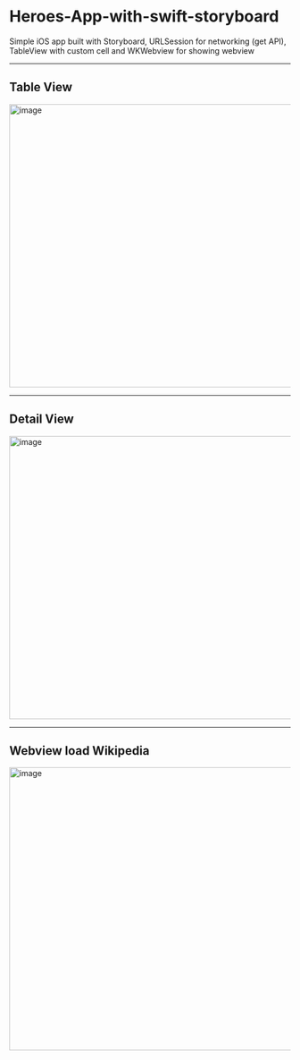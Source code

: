 # Heroes-App-with-swift-storyboard
Simple iOS app built with Storyboard, URLSession for networking (get API), TableView with custom cell and WKWebview for showing webview

-----

## Table View


<img width="506" alt="image" src="https://user-images.githubusercontent.com/50055726/234297352-bd6ebc24-de61-45db-8bcf-81c6cb443d24.png">


-----

## Detail View


<img width="506" alt="image" src="https://user-images.githubusercontent.com/50055726/234297494-a0f9deaa-e90b-40a0-bb40-b8cefe58dcdb.png">


-----

## Webview load Wikipedia


<img width="506" alt="image" src="https://user-images.githubusercontent.com/50055726/234297562-c29bcad3-f725-4d43-bc71-ac162328662b.png">

